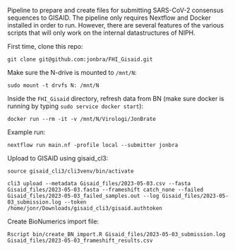 Pipeline to prepare and create files for submitting SARS-CoV-2 consensus sequences to GISAID. The pipeline only requires Nextflow and Docker installed in order to run. However, there are several features of the various scripts that will only work on the internal datastructures of NIPH. 

First time, clone this repo:
```
git clone git@github.com:jonbra/FHI_Gisaid.git
```

Make sure the N-drive is mounted to `/mnt/N`:
```
sudo mount -t drvfs N: /mnt/N 
```

Inside the `FHI_Gisaid` directory, refresh data from BN (make sure docker is running by typing `sudo service docker start`):
```
docker run --rm -it -v /mnt/N/Virologi/JonBrate
```

Example run:
```
nextflow run main.nf -profile local --submitter jonbra
```

Upload to GISAID using gisaid_cl3:   
```
source gisaid_cli3/cli3venv/bin/activate

cli3 upload --metadata Gisaid_files/2023-05-03.csv --fasta Gisaid_files/2023-05-03.fasta --frameshift catch_none --failed Gisaid_files/2023-05-03_failed_samples.out --log Gisaid_files/2023-05-03_submission.log --token /home/jonr/Downloads/gisaid_cli3/gisaid.authtoken
```

Create BioNumerics import file:
```
Rscript bin/create_BN_import.R Gisaid_files/2023-05-03_submission.log Gisaid_files/2023-05-03_frameshift_results.csv
```



